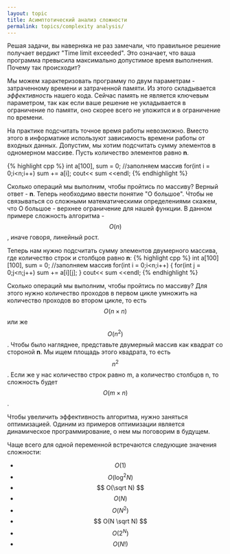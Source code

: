 ```yaml
---
layout: topic
title: Асимптотический анализ сложности
permalink: topics/complexity analysis/
---
```


Решая задачи, вы наверняка не раз замечали, что правильное решение получает вердикт "Time limit exceeded". Это означает, что ваша программа превысила максимально допустимое время выполнения. Почему так происходит?

Мы можем характеризовать программу по двум параметрам - затраченному времени и затраченной памяти. Из этого складывается *эффективность* нашего кода. Сейчас память не является ключевым параметром, так как если ваше решение не укладывается в ограничение по памяти, оно скорее всего не уложится и в ограничение по времени.

На практике подсчитать точное время работы невозможно. Вместо этого в информатике используют зависимость времени работы от входных данных.
Допустим, мы хотим подсчитать сумму элементов в одномерном массиве. Пусть количество элементов равно **n**.

{% highlight cpp %}
int a[100], sum = 0;
//заполняем массив
for(int i = 0;i<n;i++)
sum += a[i];
cout<< sum <<endl;
{% endhighlight %}

Сколько операций мы выполним, чтобы пройтись по массиву? Верный ответ - **n**. Теперь необходимо ввести понятие "О большое". Чтобы  не связываться со сложными математическими определениями скажем, что О большое - верхнее ограничение для нашей функции. В данном примере сложность алгоритма - $$ O(n) $$, иначе говоря, линейный рост.

Теперь нам нужно подсчитать сумму элементов двумерного массива, где количество строк и столбцов равно **n**:
{% highlight cpp %}
int a[100][100], sum = 0;
//заполняем массив
for(int i = 0;i<n;i++)
{
for(int j = 0;j<n;j++)
sum += a[i][j];
}
cout<< sum <<endl;
{% endhighlight %}

Сколько операций мы выполним, чтобы пройтись по массиву? Для этого нужно количество проходов в первом цикле умножить на количество проходов во втором цикле, то есть $$ O(n×n) $$  или же $$ O(n^2) $$. Чтобы было нагляднее, представьте двумерный массив как квадрат со стороной **n**. Мы ищем площадь этого квадрата, то есть $$ n^2 $$. Если же у нас количество строк равно m, а количество столбцов n, то сложность будет $$ O(m×n) $$.

Чтобы увеличить эффективность алгоритма, нужно заняться оптимизацией. Одиним  из примеров оптимизации является динамическое программирование, о нем мы поговорим в будущем.

Чаще всего для одной переменной встречаются следующие значения сложности:

* $$ O(1) $$ 
* $$ O(\log^2 N) $$
* $$ O(\sqrt N) $$
* $$ O(N) $$
* $$ O(N^2) $$
* $$ O(N \sqrt N) $$
* $$ O(2^N) $$ 
* $$ O(N!) $$

